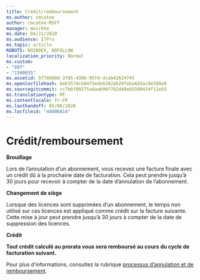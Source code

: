 ```yaml
---
title: Crédit/remboursement
ms.author: cmcatee
author: cmcatee-MSFT
manager: mnirkhe
ms.date: 04/21/2020
ms.audience: ITPro
ms.topic: article
ROBOTS: NOINDEX, NOFOLLOW
localization_priority: Normal
ms.custom:
- "897"
- "1500035"
ms.assetid: 5f76890d-3f85-430b-95fd-dcab42624745
ms.openlocfilehash: beb3574cb94f5ede8282ab29feba6d3ac0e589a9
ms.sourcegitcommit: cc7b6f00275adaab90f702d48e65500434f11e83
ms.translationtype: MT
ms.contentlocale: fr-FR
ms.lasthandoff: 05/06/2020
ms.locfileid: "44086814"
---
```

# <a name="creditrefund"></a>Crédit/remboursement

**Brouillage**
  
Lors de l’annulation d’un abonnement, vous recevez une facture finale avec un crédit dû à la prochaine date de facturation. Cela peut prendre jusqu’à 30 jours pour recevoir à compter de la date d’annulation de l’abonnement.
  
**Changement de siège**
  
Lorsque des licences sont supprimées d’un abonnement, le temps non utilisé sur ces licences est appliqué comme crédit sur la facture suivante. Cette mise à jour peut prendre jusqu’à 30 jours à compter de la date de suppression des licences.

**Crédit**

**Tout crédit calculé au prorata vous sera remboursé au cours du cycle de facturation suivant.**

Pour plus d’informations, consultez la rubrique [processus d’annulation et de remboursement](https://docs.microsoft.com/microsoft-365/commerce/subscriptions/cancel-your-subscription?view=o365-worldwide). 
